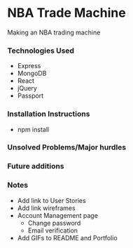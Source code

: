 # NBA Trade Machine
Making an NBA trading machine



### Technologies Used
- Express
- MongoDB
- React
- jQuery
- Passport

### Installation Instructions
- npm install

### Unsolved Problems/Major hurdles


### Future additions




### Notes
- Add link to User Stories
- Add link wireframes
- Account Management page
  - Change password
  - Email verification
- Add GIFs to README and Portfolio
